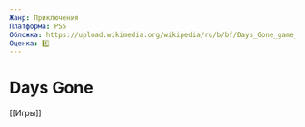 ```yaml
---
Жанр: Приключения
Платформа: PS5
Обложка: https://upload.wikimedia.org/wikipedia/ru/b/bf/Days_Gone_game_cover.jpeg
Оценка: 4️⃣
---
```


# Days Gone

[[Игры]]